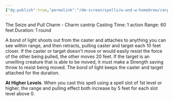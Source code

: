 ```yaml
---
{"dg-publish":true,"permalink":"/dm-screen/spells/w-and-w-homebrew/carpe-retractum/"}
---
```


The Seize and Pull Charm - Charm cantrip 
Casting Time: 1 action 
Range: 60 feet 
Duration: 1 round 

A bond of light shoots out from the caster and attaches to anything you can see within range, and then retracts, pulling caster and target each 10 feet closer. If the caster or target doesn't move or would easily resist the force of the other being pulled, the other moves 20 feet. If the target is an unwilling creature that is able to be moved, it must make a Strength saving throw to resist being moved. The bond of light keeps the caster and target attached for the duration. 

**At Higher Levels**. When you cast this spell using a spell slot of 1st level or higher, the range and pulling effect both increase by 5 feet for each slot level above 0.